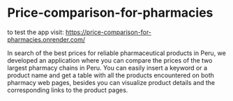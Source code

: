 # Price-comparison-for-pharmacies
to test the app visit: https://price-comparison-for-pharmacies.onrender.com/

In search of the best prices for reliable pharmaceutical products in Peru, we developed an application where you can compare the prices of the two largest pharmacy chains in Peru. You can easily insert a keyword or a product name and get a table with all the products encountered on both pharmacy web pages, besides you can visualize product details and the corresponding links to the product pages.
